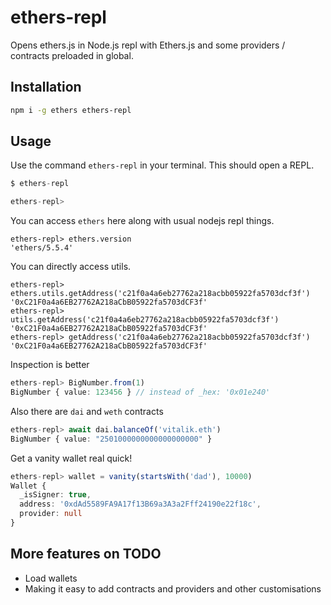 # ethers-repl

Opens ethers.js in Node.js repl with Ethers.js and some providers / contracts preloaded in global.

## Installation

```sh
npm i -g ethers ethers-repl
```

## Usage

Use the command `ethers-repl` in your terminal. This should open a REPL.

```ts
$ ethers-repl

ethers-repl>
```

You can access `ethers` here along with usual nodejs repl things.

```
ethers-repl> ethers.version
'ethers/5.5.4'
```

You can directly access utils.

```
ethers-repl> ethers.utils.getAddress('c21f0a4a6eb27762a218acbb05922fa5703dcf3f')
'0xC21F0a4a6EB27762A218aCbB05922fa5703dCF3f'
ethers-repl> utils.getAddress('c21f0a4a6eb27762a218acbb05922fa5703dcf3f')
'0xC21F0a4a6EB27762A218aCbB05922fa5703dCF3f'
ethers-repl> getAddress('c21f0a4a6eb27762a218acbb05922fa5703dcf3f')
'0xC21F0a4a6EB27762A218aCbB05922fa5703dCF3f'
```

Inspection is better

```ts
ethers-repl> BigNumber.from(1)
BigNumber { value: 123456 } // instead of _hex: '0x01e240'
```

Also there are `dai` and `weth` contracts

```ts
ethers-repl> await dai.balanceOf('vitalik.eth')
BigNumber { value: "2501000000000000000000" }
```

Get a vanity wallet real quick!

```ts
ethers-repl> wallet = vanity(startsWith('dad'), 10000)
Wallet {
  _isSigner: true,
  address: '0xdAd5589FA9A17f13B69a3A3a2Fff24190e22f18c',
  provider: null
}
```

## More features on TODO

- Load wallets
- Making it easy to add contracts and providers and other customisations
